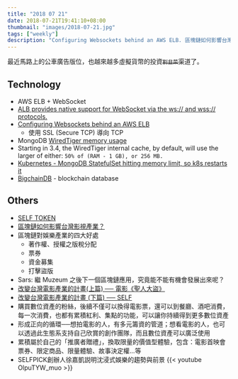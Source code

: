 ```yaml
---
title: "2018 07 21"
date: 2018-07-21T19:41:10+08:00
thumbnail: "images/2018-07-21.jpg"
tags: ["weekly"]
description: "Configuring Websockets behind an AWS ELB. 區塊鏈如何影響台灣影視產業？  改變台灣電影產業的計畫"
---
```


最近馬路上的公車廣告版位，也越來越多虛擬貨幣的投資<del>`割韭菜`</del>渠道了。

## Technology

* AWS ELB + WebSocket
 * [ALB provides native support for WebSocket via the ws:// and wss:// protocols.](https://aws.amazon.com/tw/blogs/aws/new-aws-application-load-balancer/)
 * [Configuring Websockets behind an AWS ELB](https://blog.jverkamp.com/2015/07/20/configuring-websockets-behind-an-aws-elb/)
     * 使用 SSL (Secure TCP) 導向 TCP
* MongoDB [WiredTiger memory usage](https://docs.mongodb.com/manual/core/wiredtiger/#memory-use)
 * Starting in 3.4, the WiredTiger internal cache, by default, will use the larger of either:
     `50% of (RAM - 1 GB), or 256 MB.`
 * [Kubernetes - MongoDB StatefulSet hitting memory limit, so k8s restarts it](https://github.com/bigchaindb/bigchaindb/issues/1655)
* [BigchainDB](https://www.bigchaindb.com/) - blockchain database

## Others

* [SELF TOKEN](https://selftoken.co/)
* [區塊鏈如何影響台灣影視產業？](https://medium.com/self-token-cn/區塊鏈如何影響台灣影視產業-81f9e7923dcd)
 * 區塊鏈對娛樂產業的四大好處
     * 著作權、授權之版稅分配
     * 票券
     * 資金募集
     * 打擊盜版
 * Sars: 繼 Muzeum 之後下一個區塊鏈應用，究竟能不能有機會發展出來呢？
* [改變台灣電影產業的計畫(上篇) ── 電影《聖人大盜》](https://medium.com/self-token-cn/51f4065d1bd2)
* [改變台灣電影產業的計畫 (下篇) ── SELF](https://medium.com/self-token-cn/76ad15bca6b1)
 * 購買數位資產的粉絲，後續不僅可以換得電影票，還可以到餐廳、酒吧消費，每一次消費，也都有累積紅利、集點的功能，可以讓你持續得到更多數位資產
 * 形成正向的循環──想拍電影的人，有多元籌資的管道；想看電影的人，也可以透過此生態系支持自己欣賞的創作團隊，而且數位資產可以廣泛使用
 * 累積屬於自己的「推廣者贈禮」，換取限量的價值型體驗，包含：電影首映會票券、限定商品、限量體驗、故事決定權...等
* SELFPICK創辦人徐嘉凱説明沈浸式娛樂的趨勢與前景 {{< youtube OlpuTYW_muo >}}

